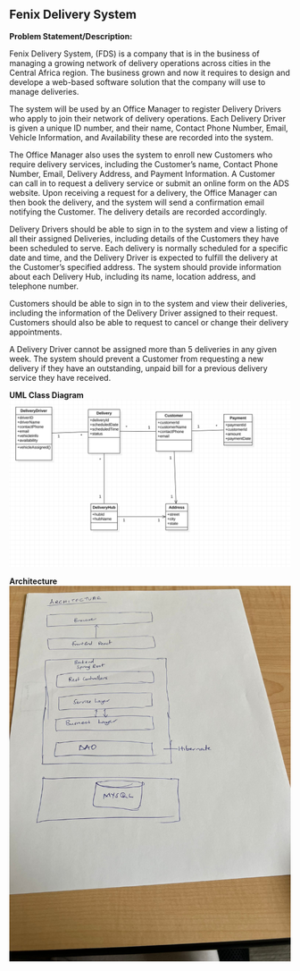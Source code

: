 ## Fenix Delivery System ##

**Problem Statement/Description:**

Fenix Delivery System,  (FDS) is a company that is in the business of managing a growing network of delivery operations across cities in the Central Africa region. The business grown and now it requires to design and develope a web-based software solution that the company will use to manage deliveries.

The system will be used by an Office Manager to register Delivery Drivers who apply to join their network of delivery operations. Each Delivery Driver is given a unique ID number, and their name, Contact Phone Number, Email, Vehicle Information, and Availability these are recorded into the system.

The Office Manager also uses the system to enroll new Customers who require delivery services, including the Customer’s name, Contact Phone Number, Email, Delivery Address, and Payment Information. A Customer can call in to request a delivery service or submit an online form on the ADS website. Upon receiving a request for a delivery, the Office Manager can then book the delivery, and the system will send a confirmation email notifying the Customer. The delivery details are recorded accordingly.

Delivery Drivers should be able to sign in to the system and view a listing of all their assigned Deliveries, including details of the Customers they have been scheduled to serve. Each delivery is normally scheduled for a specific date and time, and the Delivery Driver is expected to fulfill the delivery at the Customer’s specified address. The system should provide information about each Delivery Hub, including its name, location address, and telephone number.

Customers should be able to sign in to the system and view their deliveries, including the information of the Delivery Driver assigned to their request. Customers should also be able to request to cancel or change their delivery appointments.

A Delivery Driver cannot be assigned more than 5 deliveries in any given week. The system should prevent a Customer from requesting a new delivery if they have an outstanding, unpaid bill for a previous delivery service they have received.

**UML Class Diagram**
![](classdiagram.png)


**Architecture**
![](Architecture.jpeg)
